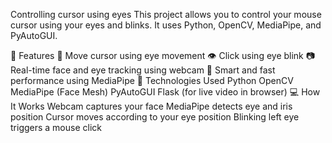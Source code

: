 Controlling cursor using eyes
This project allows you to control your mouse cursor using your eyes and blinks.
It uses Python, OpenCV, MediaPipe, and PyAutoGUI.

🔧 Features
👀 Move cursor using eye movement
👁 Click using eye blink
📷 Real-time face and eye tracking using webcam
🧠 Smart and fast performance using MediaPipe
🧪 Technologies Used
Python
OpenCV
MediaPipe (Face Mesh)
PyAutoGUI
Flask (for live video in browser)
💻 How It Works
Webcam captures your face
MediaPipe detects eye and iris position
Cursor moves according to your eye position
Blinking left eye triggers a mouse click
